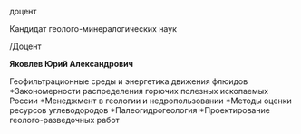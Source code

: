 доцент

Кандидат геолого-минералогических наук

/Доцент

**Яковлев Юрий Александрович**

Геофильтрационные среды и энергетика движения флюидов
	*Закономерности распределения горючих полезных ископаемых России
	*Менеджмент в геологии и недропользовании
	*Методы оценки ресурсов углеводородов
	*Палеогидрогеология
	*Проектирование геолого-разведочных работ